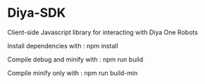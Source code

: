 Diya-SDK
========

Client-side Javascript library for interacting with Diya One Robots

Install dependencies with : 
npm install

Compile debug and minify with : 
npm run build

Compile minify only with : 
npm run build-min


